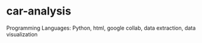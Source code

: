 # car-analysis
Programming Languages: Python, html, google collab, data extraction, data visualization
